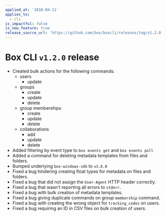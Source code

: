 ```yaml
---
applied_at: '2018-04-11'
applies_to:
  - cli
is_impactful: false
is_new_feature: true
release_source_url: 'https://github.com/box/boxcli/releases/tag/v1.2.0'
---
```


# Box CLI `v1.2.0` release

* Created bulk actions for the following commands:
  * users
    * update
  * groups
    * create
    * update
    * delete
  * group memberships
    * create
    * update 
    * delete
  * collaborations
    * add
    * update
    * delete
* Added filtering by event type to `box events get` and `box events poll`
* Added a command for deleting metadata templates from files and folders.
* Bumped underlying `box-windows-sdk` to `v3.6.0`
* Fixed a bug hindering creating float types for metadata on files and folders.
* Fixed a bug that did not assign the `User-Agent` HTTP header correctly.
* Fixed a bug that wasn't reporting all errors to `stderr`.
* Fixed a bug with bulk creation of metadata templates.
* Fixed a bug giving duplicate commands on group `membership` command.
* Fixed a bug with creating the wrong object for `tracking_codes` on users.
* Fixed a bug requiring an ID in CSV files on bulk creation of users.